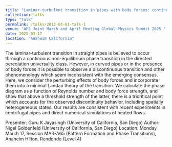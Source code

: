 ```yaml
---
title: "Laminar-turbulent transition in pipes with body forces: continuous, discontinuous or both?"
collection: talks
type: "Talk"
permalink: /talks/2012-03-01-talk-1
venue: "APS Joint March and April Meeting Global Physics Summit 2025 "
date: 2025-03-17
location: "Anaheim California"
---
```


The laminar-turbulent transition in straight pipes is believed to occur through a continuous non-equilibrium phase transition in the directed percolation universality class. However, in curved pipes or in the presence of body forces it is possible to observe a discontinuous transition and other phenomenology which seem inconsistent with the emerging consensus. Here, we consider the perturbing effects of body forces and incorporate them into a minimal Landau theory of the transition. We calculate the phase diagram as a function of Reynolds number and body force strength, and show that above a threshold strength of the latter, there is a tricritical point which accounts for the observed discontinuity behavior, including spatially heterogeneous states. Our results are consistent with recent experiments in centrifugal pipes and direct numerical simulations of heated flows.

Presenter: Guru K Jayasingh (University of California, San Diego)
Author: Nigel Goldenfeld (University of California, San Diego)
Location:  Monday March 17, Session MAR-A65 (Pattern Formation and Phase Transitions), Anaheim Hilton, Rendondo (Level 4)

